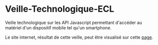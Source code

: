 # Veille-Technologique-ECL

Veille technologique sur les API Javascript permettant d'accéder au matériel d'un dispositif mobile tel qu'un smartphone.

Le site internet, résultat de cette veille, peut être visualisé sur cette [page](https://adjmlyon.github.io/Veille-Technologique-ECL/).
